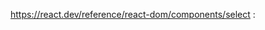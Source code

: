 https://react.dev/reference/react-dom/components/select : 
<!-- <select>
  <option value="someOption">Some option</option>
  <option value="otherOption">Other option</option>
</select> -->
